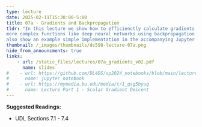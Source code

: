 ```yaml
---
type: lecture
date: 2025-02-11T15:30:00-5:00
title: 07a - Gradients and Backpropagation
tldr: "In this lecture we show how to efficienctly calculate gradients over
more complex functions like deep neural networks using backpropagation. We
also show an example simple implementation in the accompanying Jupyter notebook."
thumbnail: /_images/thumbnails/ds598-lecture-07a.png
hide_from_announcments: true
links: 
    - url: /static_files/lectures/07a_gradients_v02.pdf
      name: slides
#    - url: https://github.com/DL4DS/sp2024_notebooks/blob/main/lecture/7_Backprop_with_Micrograd_lite_pt1.ipynb
#      name: jupyter notebook
#    - url: https://mymedia.bu.edu/media/t/1_qsg5byuq
#      name: Lecture Part 1 - Scalar Gradient Descent
---
```

**Suggested Readings:**
- UDL Sections 7.1 - 7.4
